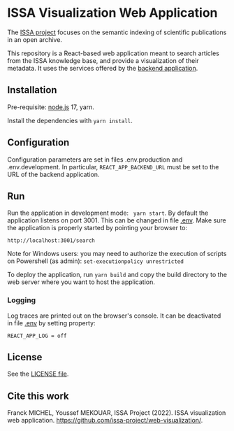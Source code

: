 # ISSA Visualization Web Application

The [ISSA project](https://issa.cirad.fr/) focuses on the semantic indexing of scientific publications in an open archive.

This repository is a React-based web application meant to search articles from the ISSA knowledge base, and provide a visualization of their metadata.
It uses the services offered by the [backend application](https://github.com/issa-project/backend-services/).


## Installation

Pre-requisite: [node.js](https://nodejs.org/) 17, yarn.

Install the dependencies with `yarn install`.

## Configuration

Configuration parameters are set in files .env.production and .env.development.
In particular, `REACT_APP_BACKEND_URL` must be set to the URL of the backend application.

## Run

Run the application in development mode: ` yarn start`.
By default the application listens on port 3001. This can be changed in file [.env](.env.development).
Make sure the application is properly started by pointing your browser to:
```
http://localhost:3001/search
```

Note for Windows users: you may need to authorize the execution of scripts on Powershell (as admin): `set-executionpolicy unrestricted`

To deploy the application, run `yarn build` and copy the build directory to the web server where you want to host the application.


### Logging

Log traces are printed out on the browser's console. It can be deactivated in file [.env](.env.development) by setting property:
```
REACT_APP_LOG = off
```

## License

See the [LICENSE file](LICENSE).


## Cite this work

Franck MICHEL, Youssef MEKOUAR, ISSA Project (2022). ISSA visualization web application. https://github.com/issa-project/web-visualization/.

